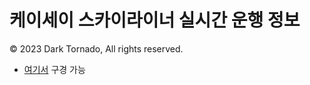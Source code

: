 # 케이세이 스카이라이너 실시간 운행 정보
© 2023 Dark Tornado, All rights reserved.

- [여기서](https://darktornado.github.io/Skyliner/) 구경 가능
